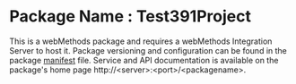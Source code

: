 # Package Name : Test391Project
This is a webMethods package and requires a webMethods Integration Server to host it. Package versioning and configuration can be found in the package [manifest](./Test391Project/manifest.v3) file. Service and API documentation is available on the package's home page http://&lt;server&gt;:&lt;port&gt;/&lt;packagename>.